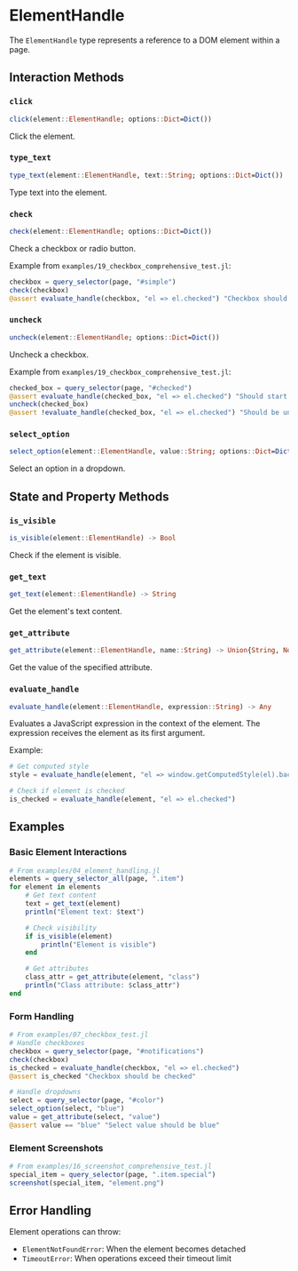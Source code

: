 # ElementHandle

The `ElementHandle` type represents a reference to a DOM element within a page.

## Interaction Methods

### `click`
```julia
click(element::ElementHandle; options::Dict=Dict())
```

Click the element.

### `type_text`
```julia
type_text(element::ElementHandle, text::String; options::Dict=Dict())
```

Type text into the element.

### `check`
```julia
check(element::ElementHandle; options::Dict=Dict())
```

Check a checkbox or radio button.

Example from `examples/19_checkbox_comprehensive_test.jl`:
```julia
checkbox = query_selector(page, "#simple")
check(checkbox)
@assert evaluate_handle(checkbox, "el => el.checked") "Checkbox should be checked"
```

### `uncheck`
```julia
uncheck(element::ElementHandle; options::Dict=Dict())
```

Uncheck a checkbox.

Example from `examples/19_checkbox_comprehensive_test.jl`:
```julia
checked_box = query_selector(page, "#checked")
@assert evaluate_handle(checked_box, "el => el.checked") "Should start checked"
uncheck(checked_box)
@assert !evaluate_handle(checked_box, "el => el.checked") "Should be unchecked"
```

### `select_option`
```julia
select_option(element::ElementHandle, value::String; options::Dict=Dict())
```

Select an option in a dropdown.

## State and Property Methods

### `is_visible`
```julia
is_visible(element::ElementHandle) -> Bool
```

Check if the element is visible.

### `get_text`
```julia
get_text(element::ElementHandle) -> String
```

Get the element's text content.

### `get_attribute`
```julia
get_attribute(element::ElementHandle, name::String) -> Union{String, Nothing}
```

Get the value of the specified attribute.

### `evaluate_handle`
```julia
evaluate_handle(element::ElementHandle, expression::String) -> Any
```

Evaluates a JavaScript expression in the context of the element. The expression receives the element as its first argument.

Example:
```julia
# Get computed style
style = evaluate_handle(element, "el => window.getComputedStyle(el).backgroundColor")

# Check if element is checked
is_checked = evaluate_handle(element, "el => el.checked")
```

## Examples

### Basic Element Interactions
```julia
# From examples/04_element_handling.jl
elements = query_selector_all(page, ".item")
for element in elements
    # Get text content
    text = get_text(element)
    println("Element text: $text")

    # Check visibility
    if is_visible(element)
        println("Element is visible")
    end

    # Get attributes
    class_attr = get_attribute(element, "class")
    println("Class attribute: $class_attr")
end
```

### Form Handling
```julia
# From examples/07_checkbox_test.jl
# Handle checkboxes
checkbox = query_selector(page, "#notifications")
check(checkbox)
is_checked = evaluate_handle(checkbox, "el => el.checked")
@assert is_checked "Checkbox should be checked"

# Handle dropdowns
select = query_selector(page, "#color")
select_option(select, "blue")
value = get_attribute(select, "value")
@assert value == "blue" "Select value should be blue"
```

### Element Screenshots
```julia
# From examples/16_screenshot_comprehensive_test.jl
special_item = query_selector(page, ".item.special")
screenshot(special_item, "element.png")
```

## Error Handling

Element operations can throw:
- `ElementNotFoundError`: When the element becomes detached
- `TimeoutError`: When operations exceed their timeout limit
